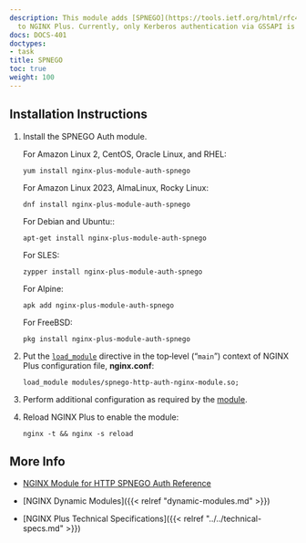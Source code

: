 ```yaml
---
description: This module adds [SPNEGO](https://tools.ietf.org/html/rfc4178) support
  to NGINX Plus. Currently, only Kerberos authentication via GSSAPI is supported.
docs: DOCS-401
doctypes:
- task
title: SPNEGO
toc: true
weight: 100
---
```



<span id="install"></span>
## Installation Instructions

1. Install the SPNEGO Auth module.

   For Amazon Linux 2, CentOS, Oracle Linux, and RHEL:
   
   ```shell
   yum install nginx-plus-module-auth-spnego
   ```

   For Amazon Linux 2023, AlmaLinux, Rocky Linux:

   ```shell
   dnf install nginx-plus-module-auth-spnego
   ```

   For Debian and Ubuntu::

   ```shell
   apt-get install nginx-plus-module-auth-spnego
   ```

   For SLES:
   
   ```shell
   zypper install nginx-plus-module-auth-spnego
   ```

   For Alpine:

   ```shell
   apk add nginx-plus-module-auth-spnego
   ```

   For FreeBSD:

   ```shell
   pkg install nginx-plus-module-auth-spnego
   ```

2. Put the [`load_module`](https://nginx.org/en/docs/ngx_core_module.html#load_module) directive in the top‑level (“`main`”) context of NGINX Plus configuration file, **nginx.conf**:

   ```nginx
   load_module modules/spnego-http-auth-nginx-module.so;
   ```

3. Perform additional configuration as required by the [module](https://github.com/stnoonan/spnego-http-auth-nginx-module).

4. Reload NGINX Plus to enable the module:

   ```shell
   nginx -t && nginx -s reload
   ```


<span id="info"></span>
## More Info

* [NGINX Module for HTTP SPNEGO Auth Reference](https://github.com/stnoonan/spnego-http-auth-nginx-module)

* [NGINX Dynamic Modules]({{< relref "dynamic-modules.md" >}})

* [NGINX Plus Technical Specifications]({{< relref "../../technical-specs.md" >}})

